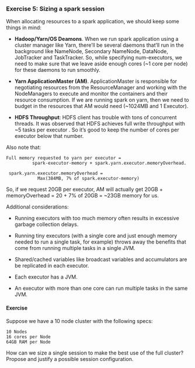 ### Exercise 5: Sizing a spark session

When allocating resources to a spark application, we should keep some things in mind:

- **Hadoop/Yarn/OS Deamons**. When we run spark application using a cluster manager like Yarn, there’ll be several daemons that’ll run in the background
like NameNode, Secondary NameNode, DataNode, JobTracker and TaskTracker.
So, while specifying num-executors, we need to make sure that we leave aside enough cores (~1 core per node) for these daemons to run smoothly.

- **Yarn ApplicationMaster (AM)**. ApplicationMaster is responsible for negotiating resources from the ResourceManager and working with the NodeManagers to execute and monitor the containers and their resource consumption. If we are running spark on yarn, then we need to budget in the resources that AM would need (~1024MB and 1 Executor).

- **HDFS Throughput**: HDFS client has trouble with tons of concurrent threads. It was observed that HDFS achieves full write throughput with ~5 tasks per executor . So it’s good to keep the number of cores per executor below that number.

 Also note that:

```
Full memory requested to yarn per executor =
          spark-executor-memory + spark.yarn.executor.memoryOverhead.

 spark.yarn.executor.memoryOverhead =
        	Max(384MB, 7% of spark.executor-memory)
```

So, if we request 20GB per executor, AM will actually get 20GB + memoryOverhead = 20 + 7% of 20GB = ~23GB memory for us.

Additional considerations:

- Running executors with too much memory often results in excessive garbage collection delays.

- Running tiny executors (with a single core and just enough memory needed to run a single task, for example) throws away the benefits that come from running multiple tasks in a single JVM.

- Shared/cached variables like broadcast variables and accumulators are be replicated in each executor.

- Each executor has a JVM.

- An executor with more than one core can run multiple tasks in the same JVM.

#### Exercise

Suppose we have a 10 node cluster with the following specs:

```
10 Nodes
16 cores per Node
64GB RAM per Node
```

How can we size a single session to make the best use of the full cluster? 
Propose and justify a possible session configuration.

